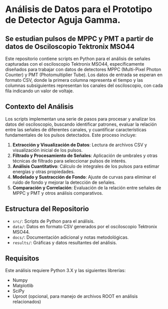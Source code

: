 
# Análisis de Datos para el Prototipo de Detector Aguja Gamma.

## Se estudian pulsos de MPPC y PMT a partir de datos de Osciloscopio Tektronix MSO44

Este repositorio contiene scripts en Python para el análisis de señales capturadas con el osciloscopio Tektronix MSO44, específicamente diseñados para trabajar con datos de detectores MPPC (Multi-Pixel Photon Counter) y PMT (Photomultiplier Tube). Los datos de entrada se esperan en formato CSV, donde la primera columna representa el tiempo y las columnas subsiguientes representan los canales del osciloscopio, con cada fila indicando un valor de voltaje.

## Contexto del Análisis

Los scripts implementan una serie de pasos para procesar y analizar los datos del osciloscopio, buscando identificar patrones, evaluar la relación entre las señales de diferentes canales, y cuantificar características fundamentales de los pulsos detectados. Este proceso incluye:

1. **Extracción y Visualización de Datos**: Lectura de archivos CSV y visualización inicial de los pulsos.
2. **Filtrado y Procesamiento de Señales**: Aplicación de umbrales y otras técnicas de filtrado para seleccionar pulsos de interés.
3. **Análisis Cuantitativo**: Cálculo de integrales de los pulsos para estimar energías y otras propiedades.
4. **Modelado y Sustracción de Fondo**: Ajuste de curvas para eliminar el ruido de fondo y mejorar la detección de señales.
5. **Comparación y Correlación**: Evaluación de la relación entre señales de MPPC y PMT y otros análisis comparativos.

## Estructura del Repositorio

- `src/`: Scripts de Python para el análisis.
- `data/`: Datos en formato CSV generados por el osciloscopio Tektronix MSO44.
- `docs/`: Documentación adicional y notas metodológicas.
- `results/`: Gráficas y datos resultantes del análisis.

## Requisitos

Este análisis requiere Python 3.X y las siguientes librerías:

- Numpy
- Matplotlib
- SciPy
- Uproot (opcional, para manejo de archivos ROOT en análisis relacionados)



